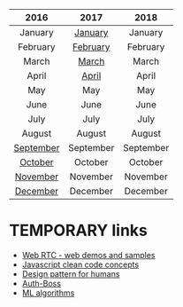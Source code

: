 | 2016 | 2017 | 2018 |
:---: | :---: | :---: 
January | [January](../Year/2017/January.md) | January
February | [February](../Year/2017/February.md) | February
March | [March](../Year/2017/March.md) | March
April | [April](../Year/2017/April.md) | April
May | May | May
June | June | June
July | July | July
August | August | August
[September](../Year/2016/September.md) | September | September
[October](../Year/2016/October.md) | October | October
[November](../Year/2016/November.md) | November | November
[December](../Year/2016/December.md) | December | December


# TEMPORARY links
* [Web RTC - web demos and samples](https://github.com/webrtc/samples)
* [Javascript clean code concepts](https://github.com/ryanmcdermott/clean-code-javascript)
* [Design pattern for humans](https://github.com/kamranahmedse/design-patterns-for-humans)
* [Auth-Boss](https://github.com/teesloane/Auth-Boss)
* [ML algorithms](https://github.com/rushter/MLAlgorithms)
